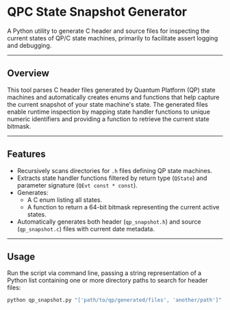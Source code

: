 # QPC State Snapshot Generator

A Python utility to generate C header and source files for inspecting the current states of QP/C state machines, primarily to facilitate assert logging and debugging.

---

## Overview

This tool parses C header files generated by Quantum Platform (QP) state machines and automatically creates enums and functions that help capture the current snapshot of your state machine's state. The generated files enable runtime inspection by mapping state handler functions to unique numeric identifiers and providing a function to retrieve the current state bitmask.

---

## Features

- Recursively scans directories for `.h` files defining QP state machines.
- Extracts state handler functions filtered by return type (`QState`) and parameter signature (`QEvt const * const`).
- Generates:
  - A C enum listing all states.
  - A function to return a 64-bit bitmask representing the current active states.
- Automatically generates both header (`qp_snapshot.h`) and source (`qp_snapshot.c`) files with current date metadata.

---

## Usage

Run the script via command line, passing a string representation of a Python list containing one or more directory paths to search for header files:

```bash
python qp_snapshot.py "['path/to/qp/generated/files', 'another/path']"
